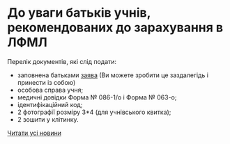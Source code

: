 # До уваги батьків учнів, рекомендованих до зарахування в ЛФМЛ

Перелік документів, які слід подати:

- заповнена батьками [заява](/files/blog/до-уваги-батьків-учнів-рекомендованих-до-зарахування-в/заява.doc) (Ви можете зробити це заздалегідь і принести із собою)
- особова справа учня;
- медичні довідки Форма № 086-1/о і Форма № 063-о;
- ідентифікаційний код;
- 2 фотографії розміру 3*4 (для учнівського квитка);
- 2 зошити у клітинку.

[Читати усі новини](/news)

